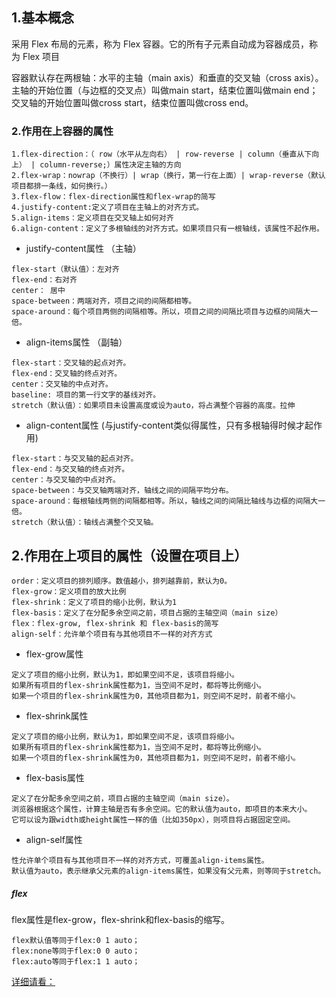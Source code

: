 ## 1.基本概念
采用 Flex 布局的元素，称为 Flex 容器。它的所有子元素自动成为容器成员，称为 Flex 项目

容器默认存在两根轴：水平的主轴（main axis）和垂直的交叉轴（cross axis）。主轴的开始位置（与边框的交叉点）叫做main start，结束位置叫做main end；交叉轴的开始位置叫做cross start，结束位置叫做cross end。
### 2.作用在上容器的属性

```
1.flex-direction：（ row（水平从左向右） | row-reverse | column（垂直从下向上） | column-reverse;）属性决定主轴的方向
2.flex-wrap：nowrap（不换行）| wrap（换行，第一行在上面）| wrap-reverse（默认项目都排一条线，如何换行。）
3.flex-flow：flex-direction属性和flex-wrap的简写
4.justify-content:定义了项目在主轴上的对齐方式。
5.align-items：定义项目在交叉轴上如何对齐
6.align-content：定义了多根轴线的对齐方式。如果项目只有一根轴线，该属性不起作用。
```

- justify-content属性 （主轴）

```
flex-start（默认值）：左对齐
flex-end：右对齐
center： 居中
space-between：两端对齐，项目之间的间隔都相等。
space-around：每个项目两侧的间隔相等。所以，项目之间的间隔比项目与边框的间隔大一倍。
```

- align-items属性 （副轴）
```
flex-start：交叉轴的起点对齐。
flex-end：交叉轴的终点对齐。
center：交叉轴的中点对齐。
baseline: 项目的第一行文字的基线对齐。
stretch（默认值）：如果项目未设置高度或设为auto，将占满整个容器的高度。拉伸
```

-  align-content属性 (与justify-content类似得属性，只有多根轴得时候才起作用)
```
flex-start：与交叉轴的起点对齐。
flex-end：与交叉轴的终点对齐。
center：与交叉轴的中点对齐。
space-between：与交叉轴两端对齐，轴线之间的间隔平均分布。
space-around：每根轴线两侧的间隔都相等。所以，轴线之间的间隔比轴线与边框的间隔大一倍。
stretch（默认值）：轴线占满整个交叉轴。
```
## 2.作用在上项目的属性（设置在项目上）

```
order：定义项目的排列顺序。数值越小，排列越靠前，默认为0。
flex-grow：定义项目的放大比例
flex-shrink：定义了项目的缩小比例，默认为1
flex-basis：定义了在分配多余空间之前，项目占据的主轴空间（main size）
flex：flex-grow, flex-shrink 和 flex-basis的简写
align-self：允许单个项目有与其他项目不一样的对齐方式
```


- flex-grow属性

```
定义了项目的缩小比例，默认为1，即如果空间不足，该项目将缩小。
如果所有项目的flex-shrink属性都为1，当空间不足时，都将等比例缩小。
如果一个项目的flex-shrink属性为0，其他项目都为1，则空间不足时，前者不缩小。
```
- flex-shrink属性

```
定义了项目的缩小比例，默认为1，即如果空间不足，该项目将缩小。
如果所有项目的flex-shrink属性都为1，当空间不足时，都将等比例缩小。
如果一个项目的flex-shrink属性为0，其他项目都为1，则空间不足时，前者不缩小。
```
- flex-basis属性

```
定义了在分配多余空间之前，项目占据的主轴空间（main size）。
浏览器根据这个属性，计算主轴是否有多余空间。它的默认值为auto，即项目的本来大小。
它可以设为跟width或height属性一样的值（比如350px），则项目将占据固定空间。
```
- align-self属性

```
性允许单个项目有与其他项目不一样的对齐方式，可覆盖align-items属性。
默认值为auto，表示继承父元素的align-items属性，如果没有父元素，则等同于stretch。
```

##### flex
flex属性是flex-grow，flex-shrink和flex-basis的缩写。
```
flex默认值等同于flex:0 1 auto；
flex:none等同于flex:0 0 auto；
flex:auto等同于flex:1 1 auto；
```

[详细请看：](https://www.zhangxinxu.com/wordpress/2018/10/display-flex-css3-css/)